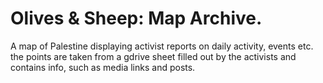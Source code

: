 # Olives & Sheep: Map Archive.
A map of Palestine displaying activist reports on daily activity, events etc.
the points are taken from a gdrive sheet filled out by the activists and contains info, such as media links and posts.
